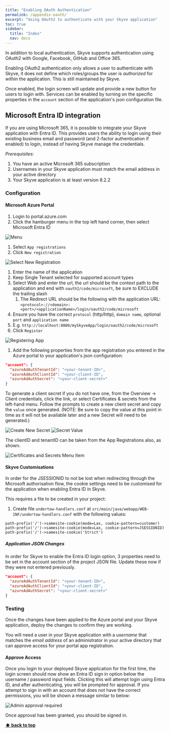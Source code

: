 ```yaml
---
title: "Enabling OAuth Authentication"
permalink: /appendix-oauth/
excerpt: "Using OAuth2 to authenticate with your Skyve application"
toc: true
sidebar:
  title: "Index"
  nav: docs
---
```


In addition to local authentication, Skyve supports authentication using OAuth2 with Google, Facebook, GitHub and Office 365. 

Enabling OAuth2 authentication only allows a user to authenticate with Skyve, it does not define which roles/groups the user is _authorized_ for within the application. This is still maintained by Skyve.

Once enabled, the login screen will update and provide a new button for users to login with. Services can be enabled by turning on the specific properties in the `account` section of the application's json configuration file.

## Microsoft Entra ID integration

If you are using Microsoft 365, it is possible to integrate your Skyve application with Entra ID. This provides users the ability to login using their existing business email and password (and 2-factor authentication if enabled) to login, instead of having Skyve manage the credentials.

_Prerequisites:_

1. You have an active Microsoft 365 subscription
1. Usernames in your Skyve application must match the email address in your active directory
1. Your Skyve application is at least version 8.2.2

### Configuration

#### Microsoft Azure Portal

1. Login to portal.azure.com
1. Click the hamburger menu in the top left hand corner, then select Microsoft Entra ID


![Menu](../assets/images/appendix/oauth/menu.png "Azure Entra ID menu item")

1. Select `App registrations`
1. Click `New registration`


![Select New Registration](../assets/images/appendix/oauth/selectNewRegistration.png "New registration")

1. Enter the name of the application
1. Keep Single Tenant selected for supported account types
1. Select Web and enter the url, the url should be the context path to the application and end with `oauth2/code/microsoft`, be sure to EXCLUDE the trailing slash
	1. The Redirect URL should be the following with the application URL: `<protocol>://<domain>:<port>/<applicationName>/login/oauth2/code/microsoft`
  1. Ensure you have the correct `protocol` (http/http), `domain name`, optional `port` and `application name`
  1. E.g. `http://localhost:8080/mySkyveApp/login/oauth2/code/microsoft`
1. Click `Register`

![Registering App](../assets/images/appendix/oauth/registeringApp.png "Register an application")

1. Add the following properties from the app registration you entered in the Azure portal to your application's json configuration:

```json
"account": {
  "azureAdAuthTenantId": "<your-tenant-ID>",
  "azureAdAuthClientId": "<your-client-ID",
  "azureAdAuthSecret": "<your-client-secret>"
}
```

To generate a client secret if you do not have one, from the Overview -> Client credentials, click the link, or select Certificates & secrets from the left-hand menu. Follow the prompts to create a new client secret and copy the `value` once generated. (NOTE: Be sure to copy the value at this point in time as it will not be available later and a new Secret will need to be generated.)

![Create New Secret](../assets/images/appendix/oauth/createNewSecret.png "Create New Secret")
![Secret Value](../assets/images/appendix/oauth/secretValue.png "Secret Value")


The clientID and tenantID can be taken from the App Registrations also, as shown.

![Certificates and Secrets Menu Item](../assets/images/appendix/oauth/certificatesAndSecrets.png "Certificates and Secrets menu item")

#### Skyve Customisations

In order for the JSESSIONID to not be lost when redirecting through the Microsoft authorisation flow, the cookie settings need to be customised for the application when enabling Entra ID in Skyve.

This requires a file to be created in your project:

1. Create file `undertow-handlers.conf` at `src/main/java/webapp/WEB-INF/undertow-handlers.conf` with the following values:

```
path-prefix('/')->samesite-cookie(mode=Lax, cookie-pattern=customer)
path-prefix('/')->samesite-cookie(mode=Lax, cookie-pattern=JSESSIONID)
path-prefix('/')->samesite-cookie('Strict')

```

##### Application JSON Changes

In order for Skyve to enable the Entra ID login option, 3 properties need to be set in the account section of the project JSON file. Update these now if they were not entered previously.

```json
"account": {
  "azureAdAuthTenantId": "<your-tenant-ID>",
  "azureAdAuthClientId": "<your-client-ID",
  "azureAdAuthSecret": "<your-client-secret>"
}
```

### Testing

Once the changes have been applied to the Azure portal and your Skyve application, deploy the changes to confirm they are working.

You will need a user in your Skyve application with a _username_ that matches the _email address_ of an administrator in your active directory that can approve access for your portal app registration.

#### Approve Access

Once you login to your deployed Skyve application for the first time, the login screen should now show an Entra ID sign in option below the username / password input fields. Clicking this will attempt login using Entra ID, and after authenticating, you will be prompted for approval. If you attempt to sign in with an account that does not have the correct permissions, you will be shown a message similar to below:

![Admin approval required](../assets/images/appendix/admin-approval.jpg "Admin approval required")

Once approval has been granted, you should be signed in.

**[⬆ back to top](#microsoft-entra-id-integration)**